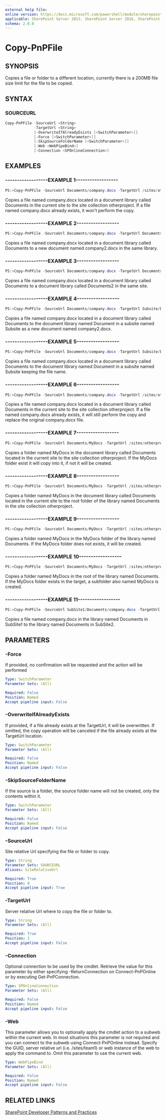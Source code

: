 ```yaml
---
external help file:
online version: https://docs.microsoft.com/powershell/module/sharepoint-pnp/copy-pnpfile
applicable: SharePoint Server 2013, SharePoint Server 2016, SharePoint Server 2019, SharePoint Online
schema: 2.0.0
---
```


# Copy-PnPFile

## SYNOPSIS
Copies a file or folder to a different location, currently there is a 200MB file size limit for the file to be copied.

## SYNTAX

### SOURCEURL
```powershell
Copy-PnPFile -SourceUrl <String>
             -TargetUrl <String>
             [-OverwriteIfAlreadyExists [<SwitchParameter>]]
             [-Force [<SwitchParameter>]]
             [-SkipSourceFolderName [<SwitchParameter>]]
             [-Web <WebPipeBind>]
             [-Connection <SPOnlineConnection>]
```

## EXAMPLES

### ------------------EXAMPLE 1------------------
```powershell
PS:>Copy-PnPFile -SourceUrl Documents/company.docx -TargetUrl /sites/otherproject/Documents/company.docx
```

Copies a file named company.docx located in a document library called Documents in the current site to the site collection otherproject. If a file named company.docx already exists, it won't perform the copy.

### ------------------EXAMPLE 2------------------
```powershell
PS:>Copy-PnPFile -SourceUrl Documents/company.docx -TargetUrl Documents/company2.docx
```

Copies a file named company.docx located in a document library called Documents to a new document named company2.docx in the same library.

### ------------------EXAMPLE 3------------------
```powershell
PS:>Copy-PnPFile -SourceUrl Documents/company.docx -TargetUrl Documents2/company.docx
```

Copies a file named company.docx located in a document library called Documents to a document library called Documents2 in the same site.

### ------------------EXAMPLE 4------------------
```powershell
PS:>Copy-PnPFile -SourceUrl Documents/company.docx -TargetUrl Subsite/Documents/company2.docx
```

Copies a file named company.docx located in a document library called Documents to the document library named Document in a subsite named Subsite as a new document named company2.docx.

### ------------------EXAMPLE 5------------------
```powershell
PS:>Copy-PnPFile -SourceUrl Documents/company.docx -TargetUrl Subsite/Documents
```

Copies a file named company.docx located in a document library called Documents to the document library named Document in a subsite named Subsite keeping the file name.

### ------------------EXAMPLE 6------------------
```powershell
PS:>Copy-PnPFile -SourceUrl Documents/company.docx -TargetUrl /sites/otherproject/Documents/company.docx -OverwriteIfAlreadyExists
```

Copies a file named company.docx located in a document library called Documents in the current site to the site collection otherproject. If a file named company.docx already exists, it will still perform the copy and replace the original company.docx file.

### ------------------EXAMPLE 7------------------
```powershell
PS:>Copy-PnPFile -SourceUrl Documents/MyDocs -TargetUrl /sites/otherproject/Documents -OverwriteIfAlreadyExists
```

Copies a folder named MyDocs in the document library called Documents located in the current site to the site collection otherproject. If the MyDocs folder exist it will copy into it, if not it will be created.

### ------------------EXAMPLE 8------------------
```powershell
PS:>Copy-PnPFile -SourceUrl Documents/MyDocs -TargetUrl /sites/otherproject/Documents -SkipSourceFolderName -OverwriteIfAlreadyExists
```

Copies a folder named MyDocs in the document library called Documents located in the current site to the root folder of the library named Documents in the site collection otherproject.

### ------------------EXAMPLE 9------------------
```powershell
PS:>Copy-PnPFile -SourceUrl Documents/MyDocs -TargetUrl /sites/otherproject/Documents/MyDocs -SkipSourceFolderName -OverwriteIfAlreadyExists
```

Copies a folder named MyDocs in the MyDocs folder of the library named Documents. If the MyDocs folder does not exists, it will be created.

### ------------------EXAMPLE 10------------------
```powershell
PS:>Copy-PnPFile -SourceUrl Documents/MyDocs -TargetUrl /sites/otherproject/Documents/MyDocs -OverwriteIfAlreadyExists
```

Copies a folder named MyDocs in the root of the library named Documents. If the MyDocs folder exists in the target, a subfolder also named MyDocs is created.

### ------------------EXAMPLE 11------------------
```powershell
PS:>Copy-PnPFile -SourceUrl SubSite1/Documents/company.docx -TargetUrl SubSite2/Documents
```

Copies a file named company.docx in the library named Documents in SubSite1 to the library named Documents in SubSite2.

## PARAMETERS

### -Force
If provided, no confirmation will be requested and the action will be performed

```yaml
Type: SwitchParameter
Parameter Sets: (All)

Required: False
Position: Named
Accept pipeline input: False
```

### -OverwriteIfAlreadyExists
If provided, if a file already exists at the TargetUrl, it will be overwritten. If omitted, the copy operation will be canceled if the file already exists at the TargetUrl location.

```yaml
Type: SwitchParameter
Parameter Sets: (All)

Required: False
Position: Named
Accept pipeline input: False
```

### -SkipSourceFolderName
If the source is a folder, the source folder name will not be created, only the contents within it.

```yaml
Type: SwitchParameter
Parameter Sets: (All)

Required: False
Position: Named
Accept pipeline input: False
```

### -SourceUrl
Site relative Url specifying the file or folder to copy.

```yaml
Type: String
Parameter Sets: SOURCEURL
Aliases: SiteRelativeUrl

Required: True
Position: 0
Accept pipeline input: True
```

### -TargetUrl
Server relative Url where to copy the file or folder to.

```yaml
Type: String
Parameter Sets: (All)

Required: True
Position: 1
Accept pipeline input: False
```

### -Connection
Optional connection to be used by the cmdlet. Retrieve the value for this parameter by either specifying -ReturnConnection on Connect-PnPOnline or by executing Get-PnPConnection.

```yaml
Type: SPOnlineConnection
Parameter Sets: (All)

Required: False
Position: Named
Accept pipeline input: False
```

### -Web
This parameter allows you to optionally apply the cmdlet action to a subweb within the current web. In most situations this parameter is not required and you can connect to the subweb using Connect-PnPOnline instead. Specify the GUID, server relative url (i.e. /sites/team1) or web instance of the web to apply the command to. Omit this parameter to use the current web.

```yaml
Type: WebPipeBind
Parameter Sets: (All)

Required: False
Position: Named
Accept pipeline input: False
```

## RELATED LINKS

[SharePoint Developer Patterns and Practices](https://aka.ms/sppnp)
